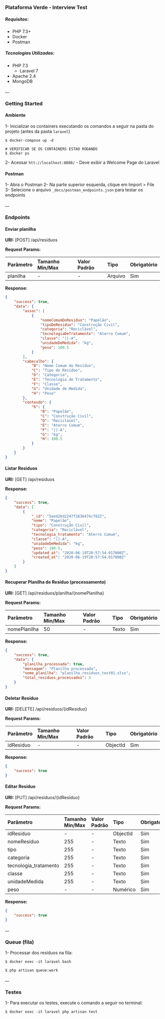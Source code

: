 ### Plataforma Verde - Interview Test

##### Requisitos:

- PHP 7.3+
- Docker
- Postman

##### Tecnologias Utilizadas:
- PHP 7.3
    - Laravel 7
- Apache 2.4
- MongoDB

__

### Getting Started

#### Ambiente 

1- Inicializar os containers executando os comandos a seguir na pasta do projeto (antes da pasta `laravel`)
```shell
$ docker-compose up -d

# VERIFICAR SE OS CONTAINERS ESTAO RODANDO
$ docker ps
```

2- Acessar `htt://localhost:8080/` - Deve exibir a Welcome Page do Laravel

#### Postman

1- Abra o Postman
2- Na parte superior esquerda, clique em Import > File
3- Selecione o arquivo `_docs/postman_endpoints.json` para testar os endpoints

__

### Endpoints

#### Enviar planilha

**URI:** [POST]  /api/residuos

**Request Params:**

|Parâmetro      |Tamanho Min/Max|Valor Padrão   |Tipo           |Obrigatório|
| :------------ | :------------ | :------------ | :------------ | :------------ |
planilha        |-              |-              |Arquivo        |Sim

**Response:**
```json
{
    "success": true,
    "data": {
        "assoc": [
            {
                "nomeComumDoResiduo": "Papelão",
                "tipoDeResiduo": "Construção Civil",
                "categoria": "Reciclàvel",
                "tecnologiaDeTratamento": "Aterro Comum",
                "classe": "||-A",
                "unidadeDeMedida": "kg",
                "peso": 100.5
            }
        ],
        "cabecalho": {
            "B": "Nome Comum do Resíduo",
            "C": "Tipo de Resíduo",
            "D": "Categoria",
            "E": "Tecnologia de Tratamento",
            "F": "Classe",
            "G": "Unidade de Medida",
            "H": "Peso"
        },
        "conteudo": {
            "6": {
                "B": "Papelão",
                "C": "Construção Civil",
                "D": "Reciclàvel",
                "E": "Aterro Comum",
                "F": "||-A",
                "G": "kg",
                "H": 100.5
            }
        }
    }
}
```


#### Listar Residuos

**URI:** [GET]  /api/residuos

**Response:**
```json
{
    "success": true,
    "data": [
        {
            "_id": "5eed26d2247f1636474cf822",
            "nome": "Papelão",
            "tipo": "Construção Civil",
            "categoria": "Reciclàvel",
            "tecnologia_tratamento": "Aterro Comum",
            "classe": "||-A",
            "unidadeDeMedida": "kg",
            "peso": 100.5,
            "updated_at": "2020-06-19T20:57:54.017000Z",
            "created_at": "2020-06-19T20:57:54.017000Z"
        }
    ]
}
```


#### Recuperar Planilha de Resíduo (processamento)

**URI:** [GET]  /api/residuos/planilha/{nomePlanilha}

**Request Params:**

|Parâmetro      |Tamanho Min/Max|Valor Padrão   |Tipo           |Obrigatório|
| :------------ | :------------ | :------------ | :------------ | :------------ |
nomePlanilha    |50             |-              |Texto          |Sim

**Response:**
```json
{
    "success": true,
    "data": {
        "planilha_processada": true,
        "mensagem": "Planilha processada",
        "nome_planilha": "planilha_residuos_test01.xlsx",
        "total_residuos_processados": 3
    }
}
```


#### Deletar Resíduo

**URI:** [DELETE]  /api/residuos/{idResiduo}

**Request Params:**

|Parâmetro      |Tamanho Min/Max|Valor Padrão   |Tipo           |Obrigatório|
| :------------ | :------------ | :------------ | :------------ | :------------ |
idResiduo       |-              |-              |ObjectId       |Sim

**Response:**
```json
{
    "success": true
}
```


#### Editar Resíduo

**URI:** [PUT]  /api/residuos/{idResiduo}

**Request Params:**

|Parâmetro              |Tamanho Min/Max|Valor Padrão   |Tipo           |Obrigatório|
| :------------         | :------------ | :------------ | :------------ | :------------ |
idResiduo               |-              |-              |ObjectId       |Sim
nomeResiduo             |255            |-              |Texto          |Sim
tipo                    |255            |-              |Texto          |Sim
categoria               |255            |-              |Texto          |Sim
tecnologia_tratamento   |255            |-              |Texto          |Sim
classe                  |255            |-              |Texto          |Sim
unidadeMedida           |255            |-              |Texto          |Sim
peso                    |-              |-              |Numérico       |Sim

**Response:**
```json
{
    "success": true
}
```
__

### Queue (fila)

1- Processar dos resíduos na fila:

```shell
$ docker exec -it laravel bash

$ php artisan queue:work
```

__

### Testes

1- Para executar os testes, execute o comando a seguir no terminal:

```shell
$ docker exec -it laravel php artisan test
```
